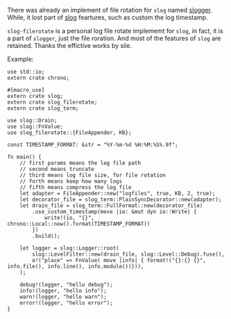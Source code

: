 
There was already an implement of file rotation for `slog` named
[slogger](https://docs.rs/sloggers/). While, it lost part of [slog](https://docs.rs/slog/) feartures, such as custom the log timestamp.

`slog-filerotate` is a personal log file rotate implememt for `slog`, in fact, it is a part of `slogger`, just the file roration. And most
of the features of `slog` are retained. Thanks the effictive works by sile.

Example:

```
use std::io;
extern crate chrono;

#[macro_use]
extern crate slog;
extern crate slog_filerotate;
extern crate slog_term;

use slog::Drain;
use slog::FnValue;
use slog_filerotate::{FileAppender, KB};

const TIMESTAMP_FORMAT: &str = "%Y-%m-%d %H:%M:%S%.9f";

fn main() {
    // first params means the log file path
    // second means truncate
    // third means log file size, for file rotation
    // forth means keep how many logs
    // fifth means compress the log file
    let adapter = FileAppender::new("logfiles", true, KB, 2, true);
    let decorator_file = slog_term::PlainSyncDecorator::new(adapter);
    let drain_file = slog_term::FullFormat::new(decorator_file)
        .use_custom_timestamp(move |io: &mut dyn io::Write| {
            write!(io, "{}", chrono::Local::now().format(TIMESTAMP_FORMAT))
        })
        .build();

    let logger = slog::Logger::root(
        slog::LevelFilter::new(drain_file, slog::Level::Debug).fuse(),
        o!("place" => FnValue( move |info| { format!("{}:{} {}", info.file(), info.line(), info.module())})),
    );

    debug!(logger, "hello debug");
    info!(logger, "hello info");
    warn!(logger, "hello warn");
    error!(logger, "hello error");
}
```
